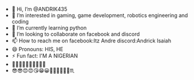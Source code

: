 - 👋 Hi, I’m @ANDRIK435
- 👀 I’m interested in gaming, game development, robotics engineering and coding
- 🌱 I’m currently learning python 
- 💞️ I’m looking to collaborate on facebook and discord
- 📫 How to reach me on facebook:Itz Andre discord:Andrick Isaiah
- 😄 Pronouns: HIS, HE
- ⚡ Fun fact: I'M A NIGERIAN
- 👦🏻👦🏻👦🏻👦🏻👦🏻
- 😎😎😍😍😘😁😀🤑🤑🤑🤑🤑💞♏

